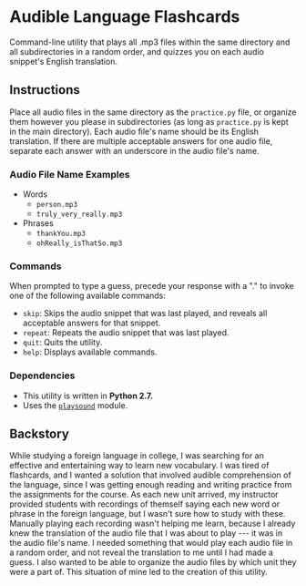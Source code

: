 # Audible Language Flashcards

Command-line utility that plays all .mp3 files within the same directory and all subdirectories in a random order, and quizzes you on each audio snippet's English translation.

## Instructions

Place all audio files in the same directory as the `practice.py` file, or organize them however you please in subdirectories (as long as `practice.py` is kept in the main directory). Each audio file's name should be its English translation. If there are multiple acceptable answers for one audio file, separate each answer with an underscore in the audio file's name.

### Audio File Name Examples

* Words
  * `person.mp3`
  * `truly_very_really.mp3`
* Phrases
  * `thankYou.mp3`
  * `ohReally_isThatSo.mp3`
  
### Commands

When prompted to type a guess, precede your response with a "." to invoke one of the following available commands:

* `skip`: Skips the audio snippet that was last played, and reveals all acceptable answers for that snippet.
* `repeat`: Repeats the audio snippet that was last played.
* `quit`: Quits the utility.
* `help`: Displays available commands.
  
### Dependencies

* This utility is written in **Python 2.7.**
* Uses the [`playsound`](https://pypi.org/project/playsound/) module.

## Backstory

While studying a foreign language in college, I was searching for an effective and entertaining way to learn new vocabulary. I was tired of flashcards, and I wanted a solution that involved audible comprehension of the language, since I was getting enough reading and writing practice from the assignments for the course. As each new unit arrived, my instructor provided students with recordings of themself saying each new word or phrase in the foreign language, but I wasn't sure how to study with these. Manually playing each recording wasn't helping me learn, because I already knew the translation of the audio file that I was about to play --- it was in the audio file's name. I needed something that would play each audio file in a random order, and not reveal the translation to me until I had made a guess. I also wanted to be able to organize the audio files by which unit they were a part of. This situation of mine led to the creation of this utility.
